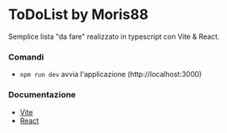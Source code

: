 # ToDoList by Moris88

Semplice lista "da fare" realizzato in typescript con Vite & React.

### Comandi

- ```npm run dev``` avvia l'applicazione (http://localhost:3000)

### Documentazione

- [Vite](https://vitejs.dev/)
- [React](https://it.reactjs.org/)